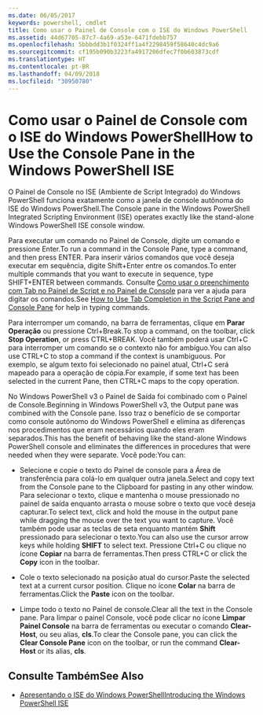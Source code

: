 ```yaml
---
ms.date: 06/05/2017
keywords: powershell, cmdlet
title: Como usar o Painel de Console com o ISE do Windows PowerShell
ms.assetid: 44d67705-87c7-4a69-a53e-6471fdebb757
ms.openlocfilehash: 5bbbdd3b1f0324ff1a4f2298459f58640c4dc9a6
ms.sourcegitcommit: cf195b090b3223fa4917206dfec7f0b603873cdf
ms.translationtype: HT
ms.contentlocale: pt-BR
ms.lasthandoff: 04/09/2018
ms.locfileid: "30950780"
---
```

# <a name="how-to-use-the-console-pane-in-the-windows-powershell-ise"></a><span data-ttu-id="25184-103">Como usar o Painel de Console com o ISE do Windows PowerShell</span><span class="sxs-lookup"><span data-stu-id="25184-103">How to Use the Console Pane in the Windows PowerShell ISE</span></span>

<span data-ttu-id="25184-104">O Painel de Console no ISE (Ambiente de Script Integrado) do Windows PowerShell funciona exatamente como a janela de console autônoma do ISE do Windows PowerShell.</span><span class="sxs-lookup"><span data-stu-id="25184-104">The Console pane in the Windows PowerShell Integrated Scripting Environment (ISE) operates exactly like the stand-alone Windows PowerShell ISE console window.</span></span>

<span data-ttu-id="25184-105">Para executar um comando no Painel de Console, digite um comando e pressione Enter.</span><span class="sxs-lookup"><span data-stu-id="25184-105">To run a command in the Console Pane, type a command, and then press ENTER.</span></span> <span data-ttu-id="25184-106">Para inserir vários comandos que você deseja executar em sequência, digite Shift+Enter entre os comandos.</span><span class="sxs-lookup"><span data-stu-id="25184-106">To enter multiple commands that you want to execute in sequence, type SHIFT+ENTER between commands.</span></span> <span data-ttu-id="25184-107">Consulte [Como usar o preenchimento com Tab no Painel de Script e no Painel de Console](How-to-Use-Tab-Completion-in-the-Script-Pane-and-Console-Pane.md) para ver a ajuda para digitar os comandos.</span><span class="sxs-lookup"><span data-stu-id="25184-107">See [How to Use Tab Completion in the Script Pane and Console Pane](How-to-Use-Tab-Completion-in-the-Script-Pane-and-Console-Pane.md) for help in typing commands.</span></span>

<span data-ttu-id="25184-108">Para interromper um comando, na barra de ferramentas, clique em **Parar Operação** ou pressione Ctrl+Break.</span><span class="sxs-lookup"><span data-stu-id="25184-108">To stop a command, on the toolbar, click **Stop Operation**, or press CTRL+BREAK.</span></span> <span data-ttu-id="25184-109">Você também poderá usar Ctrl+C para interromper um comando se o contexto não for ambíguo.</span><span class="sxs-lookup"><span data-stu-id="25184-109">You can also use CTRL+C to stop a command if the context is unambiguous.</span></span> <span data-ttu-id="25184-110">Por exemplo, se algum texto foi selecionado no painel atual, Ctrl+C será mapeado para a operação de cópia.</span><span class="sxs-lookup"><span data-stu-id="25184-110">For example, if some text has been selected in the current Pane, then CTRL+C maps to the copy operation.</span></span>

<span data-ttu-id="25184-111">No Windows PowerShell v3 o Painel de Saída foi combinado com o Painel de Console.</span><span class="sxs-lookup"><span data-stu-id="25184-111">Beginning in Windows PowerShell v3, the Output pane was combined with the Console pane.</span></span> <span data-ttu-id="25184-112">Isso traz o benefício de se comportar como console autônomo do Windows PowerShell e elimina as diferenças nos procedimentos que eram necessários quando eles eram separados.</span><span class="sxs-lookup"><span data-stu-id="25184-112">This has the benefit of behaving like the stand-alone Windows PowerShell console and eliminates the differences in procedures that were needed when they were separate.</span></span> <span data-ttu-id="25184-113">Você pode:</span><span class="sxs-lookup"><span data-stu-id="25184-113">You can:</span></span>

- <span data-ttu-id="25184-114">Selecione e copie o texto do Painel de console para a Área de transferência para colá-lo em qualquer outra janela.</span><span class="sxs-lookup"><span data-stu-id="25184-114">Select and copy text from the Console pane to the Clipboard for pasting in any other window.</span></span> <span data-ttu-id="25184-115">Para selecionar o texto, clique e mantenha o mouse pressionado no painel de saída enquanto arrasta o mouse sobre o texto que você deseja capturar.</span><span class="sxs-lookup"><span data-stu-id="25184-115">To select text, click and hold the mouse in the output pane while dragging the mouse over the text you want to capture.</span></span> <span data-ttu-id="25184-116">Você também pode usar as teclas de seta enquanto mantém **Shift** pressionado para selecionar o texto.</span><span class="sxs-lookup"><span data-stu-id="25184-116">You can also use the cursor arrow keys while holding **SHIFT** to select text.</span></span> <span data-ttu-id="25184-117">Pressione Ctrl+C ou clique no ícone **Copiar** na barra de ferramentas.</span><span class="sxs-lookup"><span data-stu-id="25184-117">Then press CTRL+C or click the **Copy** icon in the toolbar.</span></span>

- <span data-ttu-id="25184-118">Cole o texto selecionado na posição atual do cursor.</span><span class="sxs-lookup"><span data-stu-id="25184-118">Paste the selected text at a current cursor position.</span></span> <span data-ttu-id="25184-119">Clique no ícone **Colar** na barra de ferramentas.</span><span class="sxs-lookup"><span data-stu-id="25184-119">Click the **Paste** icon on the toolbar.</span></span>

- <span data-ttu-id="25184-120">Limpe todo o texto no Painel de console.</span><span class="sxs-lookup"><span data-stu-id="25184-120">Clear all the text in the Console pane.</span></span> <span data-ttu-id="25184-121">Para limpar o painel Console, você pode clicar no ícone **Limpar Painel Console** na barra de ferramentas ou executar o comando **Clear-Host**, ou seu alias, **cls**.</span><span class="sxs-lookup"><span data-stu-id="25184-121">To clear the Console pane, you can click the **Clear Console Pane** icon on the toolbar, or run the command **Clear-Host** or its alias, **cls**.</span></span>

## <a name="see-also"></a><span data-ttu-id="25184-122">Consulte Também</span><span class="sxs-lookup"><span data-stu-id="25184-122">See Also</span></span>

- [<span data-ttu-id="25184-123">Apresentando o ISE do Windows PowerShell</span><span class="sxs-lookup"><span data-stu-id="25184-123">Introducing the Windows PowerShell ISE</span></span>](Introducing-the-Windows-PowerShell-ISE.md)